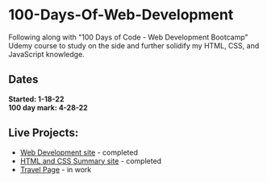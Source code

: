 # 100-Days-Of-Web-Development
Following along with "100 Days of Code - Web Development Bootcamp" Udemy course to study on the side and further solidify my HTML, CSS, and JavaScript knowledge.

<h2>Dates</h2>
<p>
  <strong>
     Started: 1-18-22
    <br>
     100 day mark: 4-28-22
   </strong>
</p>

<h2>Live Projects:</h2>
<ul>
  <li><a href="https://hopeful-chandrasekhar-d87601.netlify.app/">Web Development site<a> - completed</li> 
    <li><a href="https://elastic-meninsky-1180e8.netlify.app/">HTML and CSS Summary site</a> - completed</li> 
    <li><a href="https://reverent-minsky-781e7a.netlify.app">Travel Page</a> - in work</li>
</ul>
